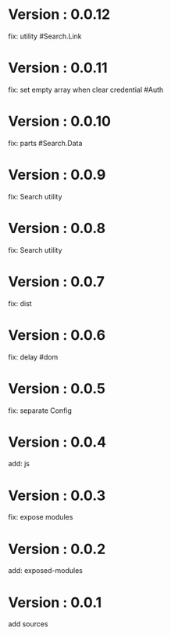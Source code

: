 # Version : 0.0.12

fix: utility #Search.Link

# Version : 0.0.11

fix: set empty array when clear credential #Auth

# Version : 0.0.10

fix: parts #Search.Data

# Version : 0.0.9

fix: Search utility

# Version : 0.0.8

fix: Search utility

# Version : 0.0.7

fix: dist

# Version : 0.0.6

fix: delay #dom

# Version : 0.0.5

fix: separate Config

# Version : 0.0.4

add: js

# Version : 0.0.3

fix: expose modules

# Version : 0.0.2

add: exposed-modules

# Version : 0.0.1

add sources

